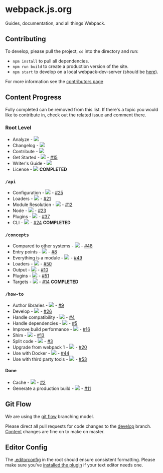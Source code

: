 # webpack.js.org

Guides, documentation, and all things Webpack.

## Contributing

To develop, please pull the project, `cd` into the directory and run:

- `npm install` to pull all dependencies.
- `npm run build` to create a production version of the site.
- `npm start` to develop on a local webpack-dev-server (should be [here](http://localhost:3000/)).

For more information see the [contributors page](https://github.com/webpack/webpack.js.org/blob/develop/CONTRIBUTING.md)

## Content Progress

Fully completed can be removed from this list. If there's a topic you would like to contribute in, check out the related issue and comment there.

### Root Level

- Analyze - ![](https://img.shields.io/badge/progress-0%25-yellowgreen.svg)
- Changelog - ![](https://img.shields.io/badge/progress-0%25-yellowgreen.svg)
- Contribute - ![](https://img.shields.io/badge/progress-10%25-yellowgreen.svg)
- Get Started - ![](https://img.shields.io/badge/progress-10%25-yellowgreen.svg) - [#15](https://github.com/webpack/webpack.js.org/issues/15)
- Writer's Guide - ![](https://img.shields.io/badge/progress-50%25-yellowgreen.svg)
- License - ![](https://img.shields.io/badge/progress-100%25-green.svg) **COMPLETED**

### `/api`

- Configuration - ![](https://img.shields.io/badge/progress-5%25-yellowgreen.svg) - [#25](https://github.com/webpack/webpack.js.org/issues/25)
- Loaders - ![](https://img.shields.io/badge/progress-0%25-yellowgreen.svg) - [#21](https://github.com/webpack/webpack.js.org/issues/21)
- Module Resolution - ![](https://img.shields.io/badge/progress-5%25-yellowgreen.svg) - [#12](https://github.com/webpack/webpack.js.org/issues/12)
- Node - ![](https://img.shields.io/badge/progress-5%25-yellowgreen.svg) - [#23](https://github.com/webpack/webpack.js.org/issues/23)
- Plugins - ![](https://img.shields.io/badge/progress-0%25-yellowgreen.svg) - [#37](https://github.com/webpack/webpack.js.org/issues/37)
- CLI - ![](https://img.shields.io/badge/progress-100%25-green.svg) - [#24](https://github.com/webpack/webpack.js.org/issues/24) **COMPLETED**

### `/concepts`

- Compared to other systems - ![](https://img.shields.io/badge/progress-5%25-yellowgreen.svg) - [#48](https://github.com/webpack/webpack.js.org/issues/48)
- Entry points - ![](https://img.shields.io/badge/progress-5%25-yellowgreen.svg) - [#8](https://github.com/webpack/webpack.js.org/issues/8)
- Everything is a module - ![](https://img.shields.io/badge/progress-5%25-yellowgreen.svg) - [#49](https://github.com/webpack/webpack.js.org/issues/49)
- Loaders - ![](https://img.shields.io/badge/progress-5%25-yellowgreen.svg) - [#50](https://github.com/webpack/webpack.js.org/issues/50)
- Output - ![](https://img.shields.io/badge/progress-5%25-yellowgreen.svg) - [#10](https://github.com/webpack/webpack.js.org/issues/10)
- Plugins - ![](https://img.shields.io/badge/progress-5%25-yellowgreen.svg) - [#51](https://github.com/webpack/webpack.js.org/issues/51)
- Targets - ![](https://img.shields.io/badge/progress-100%25-green.svg) - [#14](https://github.com/webpack/webpack.js.org/issues/14) **COMPLETED**

### `/how-to`

- Author libraries - ![](https://img.shields.io/badge/progress-5%25-yellowgreen.svg) - [#9](https://github.com/webpack/webpack.js.org/issues/9)
- Develop - ![](https://img.shields.io/badge/progress-5%25-yellowgreen.svg) - [#26](https://github.com/webpack/webpack.js.org/issues/26)
- Handle compatibility - ![](https://img.shields.io/badge/progress-5%25-yellowgreen.svg) - [#4](https://github.com/webpack/webpack.js.org/issues/4)
- Handle dependencies - ![](https://img.shields.io/badge/progress-5%25-yellowgreen.svg) - [#5](https://github.com/webpack/webpack.js.org/issues/5)
- Improve build performance - ![](https://img.shields.io/badge/progress-5%25-yellowgreen.svg) - [#16](https://github.com/webpack/webpack.js.org/issues/16)
- Shim - ![](https://img.shields.io/badge/progress-5%25-yellowgreen.svg) - [#13](https://github.com/webpack/webpack.js.org/issues/13)
- Split code - ![](https://img.shields.io/badge/progress-5%25-yellowgreen.svg) - [#3](https://github.com/webpack/webpack.js.org/issues/3)
- Upgrade from webpack 1 - ![](https://img.shields.io/badge/progress-5%25-yellowgreen.svg) - [#20](https://github.com/webpack/webpack.js.org/issues/20)
- Use with Docker - ![](https://img.shields.io/badge/progress-5%25-yellowgreen.svg) - [#44](https://github.com/webpack/webpack.js.org/issues/44)
- Use with third party tools - ![](https://img.shields.io/badge/progress-5%25-yellowgreen.svg) - [#53](https://github.com/webpack/webpack.js.org/issues/53)

#### Done

- Cache - ![](https://img.shields.io/badge/progress-100%25-green.svg) - [#2](https://github.com/webpack/webpack.js.org/issues/2)
- Generate a production build - ![](https://img.shields.io/badge/progress-100%25-green.svg) - [#11](https://github.com/webpack/webpack.js.org/issues/11)

## Git Flow

We are using the [git flow](http://nvie.com/posts/a-successful-git-branching-model/) branching model. 

Please direct all pull requests for code changes to the [develop](https://github.com/webpack/webpack.js.org/tree/develop) branch. [Content](https://github.com/webpack/webpack.js.org/tree/master/src/content) changes are fine on to make on master.

## Editor Config

The [.editorconfig](https://github.com/webpack/webpack.js.org/blob/develop/.editorconfig) in the root should ensure consistent formatting. Please make sure you've [installed the plugin](http://editorconfig.org/#download) if your text editor needs one.
